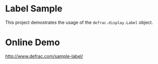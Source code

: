Label Sample
====================
This project demostrates the usage of the `defrac.display.Label` object.

Online Demo
===========
http://www.defrac.com/sample-label/
